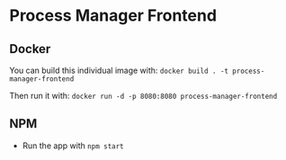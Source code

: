 # Process Manager Frontend

## Docker

You can build this individual image with: `docker build . -t process-manager-frontend`

Then run it with: `docker run -d -p 8080:8080 process-manager-frontend`

## NPM

- Run the app with `npm start`